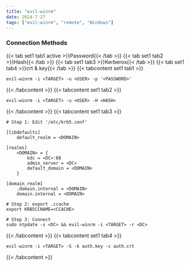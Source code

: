 ```yaml
---
title: "evil-winrm"
date: 2024-7-27
tags: ["evil-winrm", "remote", "Windows"]
---
```


### Connection Methods

{{< tab set1 tab1 active >}}Password{{< /tab >}}
{{< tab set1 tab2 >}}Hash{{< /tab >}}
{{< tab set1 tab3 >}}Kerberos{{< /tab >}}
{{< tab set1 tab4 >}}crt & key{{< /tab >}}
{{< tabcontent set1 tab1 >}}

<div>

```console
evil-winrm -i <TARGET> -u <USER> -p '<PASSWORD>'
```

</div>

{{< /tabcontent >}}
{{< tabcontent set1 tab2 >}}

<div>

```console
evil-winrm -i <TARGET> -u <USER> -H <HASH> 
```

</div>

{{< /tabcontent >}}
{{< tabcontent set1 tab3 >}}

<div>

```console
# Step 1: Edit '/etc/krb5.conf'

[libdefaults]
    default_realm = <DOMAIN>

[realms]
    <DOMAIN> = {
        kdc = <DC>:88
        admin_server = <DC>
        default_domain = <DOMAIN>
    }
    
[domain_realm]
    .domain.internal = <DOMAIN>
    domain.internal = <DOMAIN>
```

```console
# Step 2: export .ccache
export KRB5CCNAME=<CCACHE>
```

```console
# Step 3: Connect
sudo ntpdate -s <DC> && evil-winrm -i <TARGET> -r <DC>
```

</div>

{{< /tabcontent >}}
{{< tabcontent set1 tab4 >}}

<div>

```console
evil-winrm -i <TARGET> -S -k auth.key -c auth.crt
```

</div>

{{< /tabcontent >}}

<br>